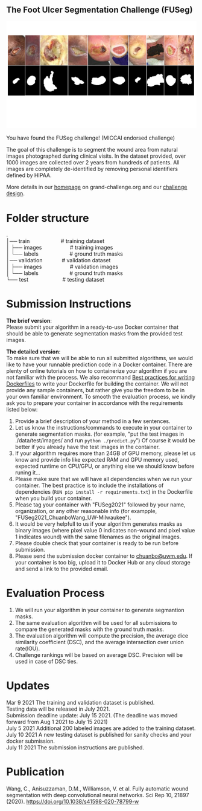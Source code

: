 ## **The Foot Ulcer Segmentation Challenge (FUSeg)**  
![Dataset_Image](https://raw.githubusercontent.com/Pele324/ChronicWoundSeg/master/figures/Dataset.png)

You have found the FUSeg challenge! (MICCAI endorsed challenge)   
  
The goal of this challenge is to segment the wound area from natural images photographed during clinical visits. In the dataset provided, over 1000 images are collected over 2 years from hundreds of patients. All images are completely de-identified by removing personal identifiers defined by HIPAA.   
  
More details in our [homepage](https://fusc.grand-challenge.org/FUSeg-2021/) on grand-challenge.org and our [challenge design](https://github.com/uwm-bigdata/wound-segmentation/blob/master/data/Foot%20Ulcer%20Segmentation%20Challenge/FootUlcerSegmentationChallenge2021.pdf).   
  
# Folder structure
.  
│── train &nbsp; &nbsp; &nbsp; &nbsp; &nbsp; &nbsp; &nbsp; &nbsp; &nbsp; &nbsp; # training dataset  
│   ├── images &nbsp; &nbsp; &nbsp; &nbsp; &nbsp; &nbsp; &nbsp; &nbsp; &nbsp; # training images  
│   └── labels &nbsp; &nbsp; &nbsp; &nbsp; &nbsp; &nbsp; &nbsp; &nbsp; &nbsp; &nbsp; # ground truth masks  
│── validation &nbsp; &nbsp; &nbsp; &nbsp; &nbsp; &nbsp; # validation dataset  
│   ├── images &nbsp; &nbsp; &nbsp; &nbsp; &nbsp; &nbsp; &nbsp; &nbsp; &nbsp; # validation images  
│   └── labels &nbsp; &nbsp; &nbsp; &nbsp; &nbsp; &nbsp; &nbsp; &nbsp; &nbsp; &nbsp; # ground truth masks  
└── test &nbsp; &nbsp; &nbsp; &nbsp; &nbsp; &nbsp; &nbsp; &nbsp; &nbsp; &nbsp; &nbsp; # testing dataset  
  
# Submission Instructions  
__The brief version__:  
Please submit your algorithm in a ready-to-use Docker container that should be able to generate segmentation masks from the provided test images.

__The detailed version__:  
To make sure that we will be able to run all submitted algorithms, we would like to have your runnable prediction code in a Docker container. There are plenty of online tutorials on how to containerize your algorithm if you are not familiar with the process. We also recommand [Best practices for writing Dockerfiles](https://docs.docker.com/develop/develop-images/dockerfile_best-practices/) to write your Dockerfile for building the container. We will not provide any sample containers, but rather give you the freedom to be in your own familiar environment. To smooth the evaluation process, we kindly ask you to prepare your container in accordance with the requirements listed below:  
1. Provide a brief description of your method in a few sentences.  
2. Let us know the instructions/commands to execute in your container to generate segmentation masks. (for example, "put the test images in ./data/test/images/ and run ```python ./predict.py```") Of course it would be better if you already have the test images in the container.
3. If your algorithm requires more than 24GB of GPU memory, please let us know and provide info like expected RAM and GPU memory used, expected runtime on CPU/GPU, or anything else we should know before runing it...  
4. Please make sure that we will have all dependencies when we run your container. The best practice is to include the installations of dependencies (```RUN pip install -r requirements.txt```) in the Dockerfile when you build your container.  
6. Please tag your container with "FUSeg2021" followed by your name, organization, or any other reasonable info (for exampple, "FUSeg2021_ChuanboWang_UW-Milwaukee"). 
7. It would be very helpfull to us if your algorithm generates masks as binary images (where pixel value 0 indicates non-wound and pixel value 1 indicates wound) with the same filenames as the original images.
8. Please double check that your container is ready to be run before submission.  
9. Please send the submission docker container to chuanbo@uwm.edu. If your container is too big, upload it to Docker Hub or any cloud storage and send a link to the provided email.

# Evaluation Process
1. We will run your algorithm in your container to generate segmantion masks.  
2. The same evaluation algorithm will be used for all submissions to compare the generated masks with the ground truth masks.  
3. The evaluation algorithm will compute the precision, the average dice similarity coefficient (DSC), and the average intersection over union rate(IOU).  
4. Challenge rankings will be based on average DSC. Precision will be used in case of DSC ties.


# Updates  
Mar 9 2021  The training and validation dataset is published.  
Testing data will be released in July 2021.  
Submission deadline update: July 15 2021.  (The deadline was moved forward from Aug 1 2021 to July 15 2021)  
July 5 2021  Additional 200 labeled images are added to the training dataset.  
July 10 2021 A new testing dataset is published for sanity checks and your docker submission.  
July 11 2021 The submission instructions are published.

# Publication
Wang, C., Anisuzzaman, D.M., Williamson, V. et al. Fully automatic wound segmentation with deep convolutional neural networks. Sci Rep 10, 21897 (2020). https://doi.org/10.1038/s41598-020-78799-w
